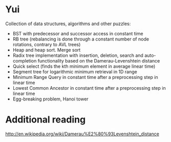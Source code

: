 Yui
===

Collection of data structures, algorithms and other puzzles:
- BST with predecessor and successor access in constant time
- RB tree (rebalancing is done through a constant number of node rotations, contrary to AVL trees)
- Heap and heap sort. Merge sort
- Radix tree implementation with insertion, deletion, search and auto-completion functionality based on the Damerau-Levenshtein distance
- Quick select (finds the kth minimum element in average linear time)
- Segment tree for logarithmic minimum retrieval in 1D range 
- Minimum Range Query in constant time after a preprocessing step in linear time
- Lowest Common Ancestor in constant time after a preprocessing step in linear time
- Egg-breaking problem, Hanoi tower

Additional reading
==================
http://en.wikipedia.org/wiki/Damerau%E2%80%93Levenshtein_distance
